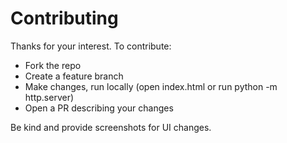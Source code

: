 # Contributing

Thanks for your interest. To contribute:
- Fork the repo
- Create a feature branch
- Make changes, run locally (open index.html or run python -m http.server)
- Open a PR describing your changes

Be kind and provide screenshots for UI changes.
